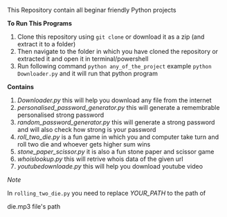 This Repository contain all beginar friendly Python projects

**To Run This Programs**
1. Clone this repository using `git clone` or download it as a zip (and extract it to a folder)
2. Then navigate to the folder in which you have cloned the repository or extracted it and open it in terminal/powershell 
3. Run following command `python any_of_the_project` example `python Downloader.py` and it will run that python program

**Contains**
1. *Downloader.py* this will help you download any file from the internet
2. *personalised_password_generator.py* this will generate a remembrable personalised strong password
3. *random_password_generator.py* this will generate a strong password and will also check how strong is your password
4. *roll_two_die.py* is a fun game in which you and computer take turn and roll two die and whoever gets higher sum wins
5. *stone_paper_scissor.py* it is also a fun stone paper and scissor game
6. *whoislookup.py* this will retrive whois data of the given url
7. *youtubedownloade.py* this will help you download youtube video




*Note*

In `rolling_two_die.py` you need to replace _YOUR_PATH_ to the path of 

die.mp3 file's path
